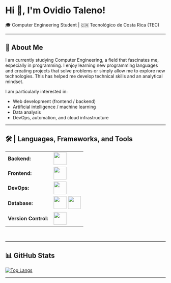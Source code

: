 # Hi 👋, I'm Ovidio Taleno!

🎓 Computer Engineering Student | 🇨🇷 Tecnológico de Costa Rica (TEC)  
 

---

## 📌 About Me

I am currently studying Computer Engineering, a field that fascinates me, especially in programming. I enjoy learning new programming languages and creating projects that solve problems or simply allow me to explore new technologies. This has helped me develop technical skills and an analytical mindset.

I am particularly interested in:
- Web development (frontend / backend)  
- Artificial intelligence / machine learning  
- Data analysis  
- DevOps, automation, and cloud infrastructure  

---

<h2>🛠️ | Languages, Frameworks, and Tools </h2>
<table>
    <tr>
        <td style="font-weight: bold; padding-right: 10px; vertical-align: center; border: none;">Backend:</td>
        <td><img height="40" src="https://skillicons.dev/icons?i=nodejs,express,python,java,"/></td>
    </tr>
    <tr>
        <td style="font-weight: bold; padding-right: 10px; vertical-align: center;">Frontend:</td>
        <td><img height="40" src="https://skillicons.dev/icons?i=react,nextjs,bootstrap,html,css,js,ts"/></td>
    </tr>
    <tr>
        <td style="font-weight: bold; padding-right: 10px; vertical-align: center; border: none;">DevOps:</td>
        <td><img height="40" src="https://skillicons.dev/icons?i=docker,aws,"/></td>
    </tr>
    <tr>
        <td style="font-weight: bold; padding-right: 10px; vertical-align: center; border: none;">Database:</td>
        <td>
            <img height="40" src="https://skillicons.dev/icons?i=postgresql,firebase,sqlite"/>
            <img height="40" src="https://cdn.jsdelivr.net/gh/devicons/devicon/icons/microsoftsqlserver/microsoftsqlserver-plain.svg" />
        </td>
    </tr>
    <tr>
        <td style="font-weight: bold; padding-right: 10px; vertical-align: center; border: none;">Version Control:</td>
        <td><img height="40" src="https://skillicons.dev/icons?i=github"/></td>
    </tr>
</table>
<br>

---

## 📊 GitHub Stats

[![Top Langs](https://github-readme-stats.vercel.app/api/top-langs/?username=OvidioMartienezTaleno&layout=compact&theme=dark)](https://github.com/tu_usuario)

---


